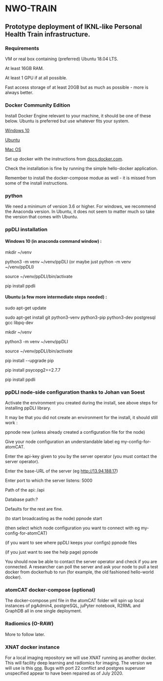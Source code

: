 # NWO-TRAIN

## Prototype deployment of IKNL-like Personal Health Train infrastructure.

### Requirements
VM or real box containing (preferred) Ubuntu 18.04 LTS.

At least 16GB RAM.

At least 1 GPU if at all possible.

Fast access storage of at least 20GB but as much as possible - more is always better.

### Docker Community Edition

Install Docker Engine relevant to your machine, it should be one of these below. Ubuntu is preferred but use whatever fits your system.

[Windows 10](https://docs.docker.com/docker-for-windows/install/)

[Ubuntu](https://docs.docker.com/install/linux/docker-ce/ubuntu/)

[Mac OS](https://docs.docker.com/docker-for-mac/install/)

Set up docker with the instructions from [docs.docker.com](docs.docker.com).

Check the installation is fine by running the simple hello-docker application.

Remember to install the docker-compose modue as well - it is missed from some of the install instructions.


### python

We need a minimum of version 3.6 or higher. For windows, we recommend the Anaconda version. In Ubuntu, it does not seem to matter much so take the version that comes with Ubuntu.


### ppDLI installation

#### Windows 10 (in anaconda command window) :
mkdir ~/venv

python3 -m venv ~/venv/ppDLI (or maybe just python -m venv ~/venv/ppDLI)

source ~/venv/ppDLI/bin/activate

pip install ppdli

#### Ubuntu (a few more intermediate steps needed) :
sudo apt-get update

sudo apt-get install git python3-venv python3-pip python3-dev postgresql gcc libpq-dev

mkdir ~/venv

python3 -m venv ~/venv/ppDLI

source ~/venv/ppDLI/bin/activate

pip install --upgrade pip

pip install psycopg2==2.7.7

pip install ppdli


### ppDLI node-side configuration thanks to Johan van Soest
Activate the environment you created during the install, see above steps for installing ppDLI library.

It may be that you did not create an environment for the install, it should still work :

ppnode new (unless already created a configuration file for the node)

Give your node configuration an understandable label eg my-config-for-atomCAT.

Enter the api-key given to you by the server operator (you must contact the server operator).

Enter the base-URL of the server (eg http://13.94.188.17)

Enter port to which the server listens: 5000

Path of the api: /api

Database path:?

Defaults for the rest are fine.

(to start broadcasting as the node) ppnode start

(then select which node configuration you want to connect with eg my-config-for-atomCAT)

(if you want to see where ppDLI keeps your configs) ppnode files

(if you just want to see the help page) ppnode

You should now be able to contact the server operator and check if you are connected. A researcher can poll the server
and ask your node to pull a test docker from dockerhub to run (for example, the old fashioned hello-world docker).

### atomCAT docker-compose (optional)

The docker-compose.yml file in the atomCAT folder will spin up local instances of pgAdmin4, postgreSQL, juPyter notebook, R2RML and GraphDB all in one single deployment.

### Radiomics (O-RAW)

More to follow later.

### XNAT docker instance

For a local imaging repository we will use XNAT running as another docker. This will facility deep learning and radiomics for imaging.
The version we will use is this [one](https://github.com/NrgXnat/xnat-docker-compose). Bugs with port 22 conflict and postgres superuser unspecified appear to have been repaired as of July 2020.


